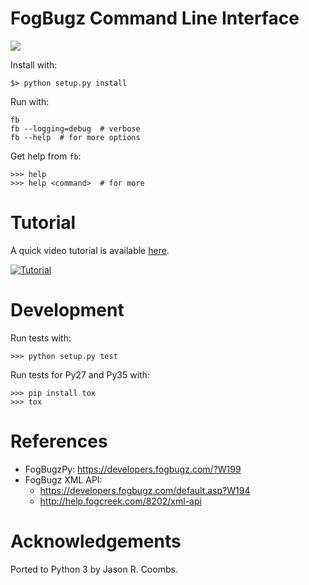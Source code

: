 # FogBugz Command Line Interface

[<img src="https://travis-ci.org/lbolla/fbcli.svg?branch=master">](https://travis-ci.org/lbolla/fbcli)

Install with:

    $> python setup.py install

Run with:

    fb
    fb --logging=debug  # verbose
    fb --help  # for more options

Get help from `fb`:

    >>> help
    >>> help <command>  # for more

# Tutorial

A quick video tutorial is available [here](https://www.youtube.com/watch?v=2tunk7HD0GY).

[![Tutorial](https://j.gifs.com/KB69W7.gif)](https://www.youtube.com/watch?v=2tunk7HD0GY)

# Development

Run tests with:

    >>> python setup.py test

Run tests for Py27 and Py35 with:

    >>> pip install tox
    >>> tox

# References

- FogBugzPy: https://developers.fogbugz.com/?W199
- FogBugz XML API:
  - https://developers.fogbugz.com/default.asp?W194
  - http://help.fogcreek.com/8202/xml-api

# Acknowledgements

Ported to Python 3 by Jason R. Coombs.
